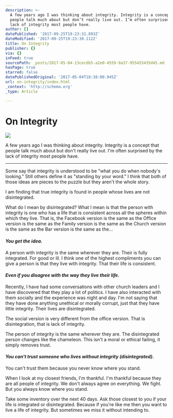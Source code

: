 ```yaml
---
description: >-
  A few years ago I was thinking about integrity. Integrity is a concept that
  people talk much about but don’t really live out. I’m often surprised by the
  lack of integrity most people have.
author: []
datePublished: '2017-09-25T19:23:31.893Z'
dateModified: '2017-09-25T19:23:30.112Z'
title: On Integrity
publisher: {}
via: {}
inFeed: true
sourcePath: _posts/2017-05-04-13cecdb5-a2e0-4559-9a37-955455435d45.md
hasPage: true
starred: false
datePublishedOriginal: '2017-05-04T18:38:00.945Z'
url: on-integrity/index.html
_context: 'http://schema.org'
_type: Article

---
```

# On Integrity
![](https://the-grid-user-content.s3-us-west-2.amazonaws.com/32fe5699-63e4-4985-832a-49bf9c875e56.jpg)

A few years ago I was thinking about integrity. Integrity is a concept that people talk much about but don't really live out. I'm often surprised by the lack of integrity most people have.

---

Some say that integrity is understood to be "what you do when nobody's looking." Still others define it as "standing by your word." I think that both of those ideas are pieces to the puzzle but they aren't the whole story.

I am finding that true integrity is found in people whose lives are not disintegrated.

What do I mean by disintegrated? What I mean is that the person with integrity is one who has a life that is consistent across all the spheres within which they live. That is, the Facebook version is the same as the Office version is the same as the Family version is the same as the Church version is the same as the Bar version is the same as the...

#### _You get the idea._

A person with integrity is the same wherever they are. Their is fully integrated. For good or ill. I think one of the highest compliments you can give a person is that they live with integrity. That their life is consistent.

#### _Even if you disagree with the way they live their life._

Recently, I have had some conversations with other church leaders and I have discovered that they play a lot of politics. I have also interacted with them socially and the experience was night and day. I'm not saying that they have done anything unethical or morally corrupt, just that they have little integrity. Their lives are disintegrated.

The social version is very different from the office version. That is disintegration, that is lack of integrity.

The person of integrity is the same wherever they are. The disintegrated person changes like the chameleon. This isn't a moral or ethical failing, it simply removes trust.

#### _You can't trust someone who lives without integrity (disintegrated)._

You can't trust them because you never know where you stand.

When I look at my closest friends, I'm thankful. I'm thankful because they are all people of integrity. We don't always agree on everything. We fight. But you always know where you stand.

Take some inventory over the next 40 days. Ask those closest to you if your life is integrated or disintegrated. Because if you're like me then you want to live a life of integrity. But sometimes we miss it without intending to.